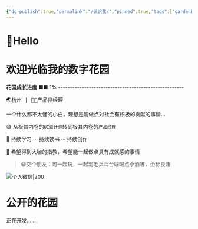 ```yaml
---
{"dg-publish":true,"permalink":"/认识我/","pinned":true,"tags":["gardenEntry"],"created":"2023-08-20T15:43:41.343+08:00","updated":"2023-08-23T20:41:40.199+08:00"}
---
```


# 👋Hello 
# 欢迎光临我的数字花园
**花园成长进度** ■■ 1% -----------------------------------------------------

<kbd>🌏杭州   |  👨‍💻产品非经理</kbd>

一个什么都不太懂的小白，理想是能做点对社会有积极的贡献的事情...
<br>

😅 从极其内卷的`UI设计师`转到极其内卷的`产品经理`

💪 持续学习 ··· 持续读书 ··· 持续创作

🤝 希望得到大咖的指教，希望能一起做点具有成就感的事情

>😀交个朋友：可一起玩，一起羽毛乒乓台球喝点小酒等，坐标良渚

![个人微信|200](https://s2.loli.net/2023/08/23/L6nKkcS5ImzMXOE.png)

# 公开的花园
正在开发......